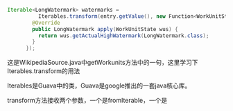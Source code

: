 ```java
Iterable<LongWatermark> watermarks =
          Iterables.transform(entry.getValue(), new Function<WorkUnitState, LongWatermark>() {
        @Override
        public LongWatermark apply(WorkUnitState wus) {
          return wus.getActualHighWatermark(LongWatermark.class);
        }
      });
```
这是WikipediaSource.java中getWorkunits方法中的一句，这里学习下Iterables.transform的用法

Iterables是Guava中的类，Guava是google推出的一套java核心库。

transform方法接收两个参数，一个是fromIterable，一个是
